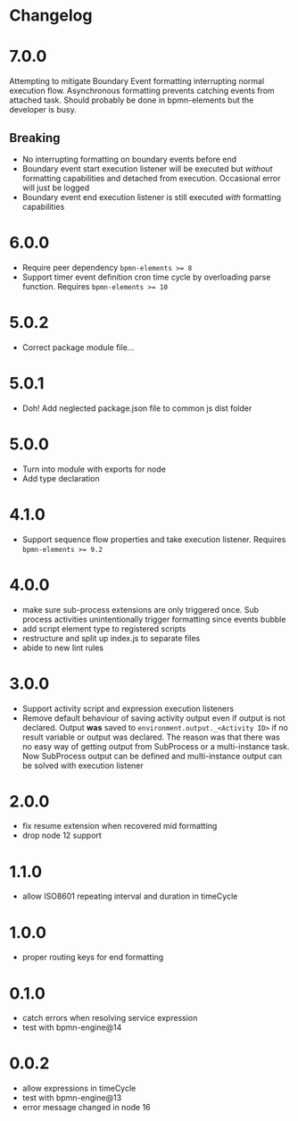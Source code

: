 Changelog
=========

# 7.0.0

Attempting to mitigate Boundary Event formatting interrupting normal execution flow. Asynchronous formatting prevents catching events from attached task. Should probably be done in bpmn-elements but the developer is busy.

## Breaking

- No interrupting formatting on boundary events before end
- Boundary event start execution listener will be executed but _without_ formatting capabilities and detached from execution. Occasional error will just be logged
- Boundary event end execution listener is still executed _with_ formatting capabilities

# 6.0.0

- Require peer dependency `bpmn-elements >= 8`
- Support timer event definition cron time cycle by overloading parse function. Requires `bpmn-elements >= 10`

# 5.0.2

- Correct package module file...

# 5.0.1

- Doh! Add neglected package.json file to common js dist folder

# 5.0.0

- Turn into module with exports for node
- Add type declaration

# 4.1.0

- Support sequence flow properties and take execution listener. Requires `bpmn-elements >= 9.2`

# 4.0.0

- make sure sub-process extensions are only triggered once. Sub process activities unintentionally trigger formatting since events bubble
- add script element type to registered scripts
- restructure and split up index.js to separate files
- abide to new lint rules

# 3.0.0

- Support activity script and expression execution listeners
- Remove default behaviour of saving activity output even if output is not declared. Output **was** saved to `environment.output._<Activity ID>` if no result variable or output was declared. The reason was that there was no easy way of getting output from SubProcess or a multi-instance task. Now SubProcess output can be defined and multi-instance output can be solved with execution listener

# 2.0.0

- fix resume extension when recovered mid formatting
- drop node 12 support

# 1.1.0

- allow ISO8601 repeating interval and duration in timeCycle

# 1.0.0

- proper routing keys for end formatting

# 0.1.0

- catch errors when resolving service expression
- test with bpmn-engine@14

# 0.0.2

- allow expressions in timeCycle
- test with bpmn-engine@13
- error message changed in node 16
